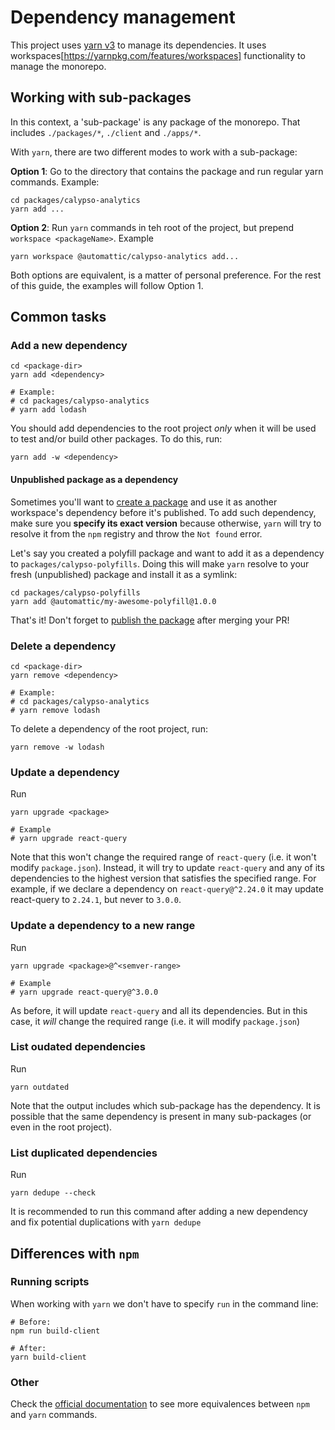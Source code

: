 # Dependency management

This project uses [yarn v3](https://yarnpkg.com/) to manage its dependencies. It uses workspaces[https://yarnpkg.com/features/workspaces] functionality to manage the monorepo.

## Working with sub-packages

In this context, a 'sub-package' is any package of the monorepo. That includes `./packages/*`, `./client` and `./apps/*`.

With `yarn`, there are two different modes to work with a sub-package:

**Option 1**: Go to the directory that contains the package and run regular yarn commands. Example:

```
cd packages/calypso-analytics
yarn add ...
```

**Option 2**: Run `yarn` commands in teh root of the project, but prepend `workspace <packageName>`. Example

```
yarn workspace @automattic/calypso-analytics add...
```

Both options are equivalent, is a matter of personal preference. For the rest of this guide, the examples will follow Option 1.

## Common tasks

### Add a new dependency

```
cd <package-dir>
yarn add <dependency>

# Example:
# cd packages/calypso-analytics
# yarn add lodash
```

You should add dependencies to the root project _only_ when it will be used to test and/or build other packages. To do this, run:

```
yarn add -w <dependency>
```

#### Unpublished package as a dependency

Sometimes you'll want to [create a package](https://github.com/Automattic/wp-calypso/blob/HEAD/docs/monorepo.md#a-sample-packagejson) and use it as another workspace's dependency before it's published. To add such dependency, make sure you **specify its exact version** because otherwise, `yarn` will try to resolve it from the `npm` registry and throw the `Not found` error.

Let's say you created a polyfill package and want to add it as a dependency to `packages/calypso-polyfills`. Doing this will make `yarn` resolve to your fresh (unpublished) package and install it as a symlink:

```
cd packages/calypso-polyfills
yarn add @automattic/my-awesome-polyfill@1.0.0
```

That's it! Don't forget to [publish the package](https://github.com/Automattic/wp-calypso/blob/HEAD/docs/monorepo.md#publishing) after merging your PR!

### Delete a dependency

```
cd <package-dir>
yarn remove <dependency>

# Example:
# cd packages/calypso-analytics
# yarn remove lodash
```

To delete a dependency of the root project, run:

```
yarn remove -w lodash
```

### Update a dependency

Run

```
yarn upgrade <package>

# Example
# yarn upgrade react-query
```

Note that this won't change the required range of `react-query` (i.e. it won't modify `package.json`). Instead, it will try to update `react-query` and any of its dependencies to the highest version that satisfies the specified range.
For example, if we declare a dependency on `react-query@^2.24.0` it may update react-query to `2.24.1`, but never to `3.0.0`.

### Update a dependency to a new range

Run

```
yarn upgrade <package>@^<semver-range>

# Example
# yarn upgrade react-query@^3.0.0
```

As before, it will update `react-query` and all its dependencies. But in this case, it _will_ change the required range (i.e. it will modify `package.json`)

### List oudated dependencies

Run

```
yarn outdated
```

Note that the output includes which sub-package has the dependency. It is possible that the same dependency is present in many sub-packages (or even in the root project).

### List duplicated dependencies

Run

```
yarn dedupe --check
```

It is recommended to run this command after adding a new dependency and fix potential duplications with `yarn dedupe`

## Differences with `npm`

### Running scripts

When working with `yarn` we don't have to specify `run` in the command line:

```
# Before:
npm run build-client

# After:
yarn build-client
```

### Other

Check the [official documentation](https://classic.yarnpkg.com/en/docs/migrating-from-npm/#toc-cli-commands-comparison) to see more equivalences between `npm` and `yarn` commands.

